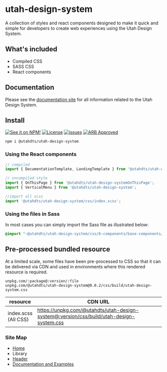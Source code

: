 # utah-design-system

A collection of styles and react components designed to make it quick and simple for developers to create web experiences using the Utah Design System.

## What's included

- Compiled CSS
- SASS CSS
- React components

## Documentation

Please see the [documentation site](https://designsystem.utah.gov/) for all information related to the Utah Design System.

## Install

[![See it on NPM!](https://img.shields.io/npm/v/@utahdts/utah-design-system.svg?style=for-the-badge&color=orange)](https://www.npmjs.com/package/@utahdts/utah-design-system)
[![License](https://img.shields.io/npm/l/@utahdts/utah-design-system.svg?color=blue&style=for-the-badge)](https://github.com/utahdts/utah-design-system/raw/dev/LICENSE)
[![issues](https://img.shields.io/github/issues-raw/utahdts/utah-design-system?style=for-the-badge)](https://github.com/utahdts/utah-design-system/issues)
[![ARB Approved](https://img.shields.io/badge/Utah_ARB_Approved-126DC4?style=for-the-badge)](https://dts.utah.gov/standards/architecture-review-board)

```bash
npm i @utahdts/utah-design-system
```

### Using the React components

```JavaScript
// compiled
import { DocumentationTemplate, LandingTemplate } from '@utahdts/utah-design-system';

// uncompiled style
import { OnThisPage } from '@utahdts/utah-design-systemOnThisPage';
import { VerticalMenu } from '@utahdts/utah-design-system';

//import all scss
import '@utahdts/utah-design-system/css/index.scss';
```

### Using the files in Sass

In most cases you can simply import the Sass file as illustrated below:

```scss
@import "~@utahdts/utah-design-system/css/6-components/base-components/buttons/button.scss";
```

## Pre-processed bundled resource

At a limited scale, some files have been pre-processed to CSS so that it can be delivered via CDN and used in environments where this rendered resource is required.

```
unpkg.com/:package@:version/:file
unpkg.com/@utahdts/utah-design-system@0.0.2/css/build/utah-design-system.css
```

| resource                |  CDN URL                                                                                 |
|-------------------------|-----------------------------------------------------------------------------------------|
| index.scss<br>(All CSS) | https://unpkg.com/@utahdts/utah-design-system@:version/css/build/utah-design-system.css |

### Site Map

- [Home](https://utahdts.github.io/utah-design-system/)
- Library
- [Header](https://utahdts.github.io/utah-design-system/utah-header/)
- [Documentation and Examples](../website/README.md)
